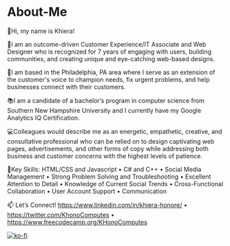# About-Me
👋Hi, my name is Khiera!

🏅I am an outcome-driven Customer Experience/IT Associate and Web Designer who is recognized for 7 years of engaging with users, building communities, and creating unique and eye-catching web-based designs.

📍I am based in the Philadelphia, PA area where I serve as an extension of the customer's voice to champion needs, fix urgent problems, and help businesses connect with their customers.

📚I am a candidate of a bachelor’s program in computer science from Southern New Hampshire University and I currently have my Google Analytics IQ Certification.

💻Colleagues would describe me as an energetic, empathetic, creative, and consultative professional who can be relied on to design captivating web pages, advertisements, and other forms of copy while addressing both business and customer concerns with the highest levels of patience.

🔑Key Skills: HTML/CSS and Javascript • C# and C++ • Social Media Management • Strong Problem Solving and Troubleshooting • Excellent Attention to Detail • Knowledge of Current Social Trends • Cross-Functional Collaboration • User Account Support • Communication

📫 Let’s Connect! https://www.linkedin.com/in/khiera-honore/ • https://twitter.com/KhonoComputes • https://www.freecodecamp.org/KHonoComputes

[![ko-fi](https://ko-fi.com/img/githubbutton_sm.svg)](https://ko-fi.com/A0A2163C1)
